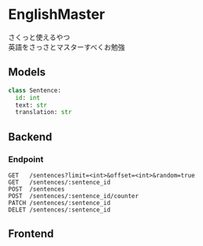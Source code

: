 # EnglishMaster

さくっと使えるやつ<br>
英語をさっさとマスターすべくお勉強<br>


## Models

```python
class Sentence:
  id: int
  text: str
  translation: str
```


## Backend


### Endpoint

```
GET   /sentences?limit=<int>&offset=<int>&random=true
GET   /sentences/:sentence_id
POST  /sentences
POST  /sentences/:sentence_id/counter
PATCH /sentences/:sentence_id
DELET /sentences/:sentence_id
```


## Frontend
